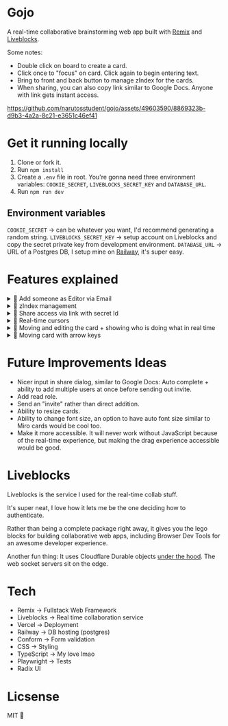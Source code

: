 # Gojo

A real-time collaborative brainstorming web app built with [Remix](https://remix.run/) and [Liveblocks](https://liveblocks.io/).

Some notes:

- Double click on board to create a card.
- Click once to "focus" on card. Click again to begin entering text.
- Bring to front and back button to manage zIndex for the cards.
- When sharing, you can also copy link similar to Google Docs. Anyone with link gets instant access.

https://github.com/narutosstudent/gojo/assets/49603590/8869323b-d9b3-4a2a-8c21-e3651c46ef41

# Get it running locally

1. Clone or fork it.
2. Run `npm install`
3. Create a `.env` file in root. You're gonna need three environment variables: `COOKIE_SECRET`, `LIVEBLOCKS_SECRET_KEY` and `DATABASE_URL`.
4. Run `npm run dev`

## Environment variables

`COOKIE_SECRET` -> can be whatever you want, I'd recommend generating a random string.
`LIVEBLOCKS_SECRET_KEY` -> setup account on Liveblocks and copy the secret private key from development environment.
`DATABASE_URL` -> URL of a Postgres DB, I setup mine on [Railway](https://railway.app/), it's super easy.

# Features explained

<details>
  <summary>🍿 Add someone as Editor via Email</summary>

---

At the moment, you can only add someone as editor. Supporting other roles shouldn't be too hard, but I left it out for now.

To make this work, we keep track of the roles for every board.

```ts
model BoardRole {
  id       String   @id @default(uuid())
  role     String // owner, editor
  board    Board    @relation(fields: [boardId], references: [id], onDelete: Cascade)
  boardId  String
  user     User     @relation(fields: [userId], references: [id])
  userId   String
  addedAt DateTime @default(now())

  @@unique([boardId, userId]) // Ensure one role per user per board
}
```

</details>

<details>
  <summary>🍿 zIndex management</summary>

---

We have a bring to back and bring to front button for every single card.

In the liveblocks storage, we have an array of the cardIds `zIndexOrderListWithCardIds`. The last card has the highest zIndex in this list.

We get the zIndex for every card by simply calling `indexOf` using the card's id.

Liveblocks storage type code:

```ts
type Storage = {
  cards: LiveList<LiveObject<CardType>>;
  zIndexOrderListWithCardIds: LiveList<string>;
  boardName: string;
};
```

Code inside Card component for bringing cards back or front:

```ts
const bringCardToFront = useMutation(({ storage }, cardId: string) => {
  const zIndexOrderListWithCardIds = storage.get("zIndexOrderListWithCardIds");
  const index = zIndexOrderListWithCardIds.findIndex((id) => id === cardId);

  if (index !== -1) {
    zIndexOrderListWithCardIds.delete(index);
    zIndexOrderListWithCardIds.push(cardId);
  }
}, []);

const bringCardToBack = useMutation(({ storage }, cardId: string) => {
  const zIndexOrderListWithCardIds = storage
    .get("zIndexOrderListWithCardIds")
    .toArray();
  const index = zIndexOrderListWithCardIds.findIndex((id) => id === cardId);

  if (index !== -1) {
    zIndexOrderListWithCardIds.splice(index, 1);
    zIndexOrderListWithCardIds.unshift(cardId);
    storage.set(
      "zIndexOrderListWithCardIds",
      new LiveList(zIndexOrderListWithCardIds)
    );
  }
}, []);
```

## Side note

This is a simple way of managing zIndex. It's not the most efficient way, because e.g. adding something to beginning of the array is O(n) time complexity. Arrays are stored as a continuous block of memory, so adding something to the beginning means we have to shift everything else to the right, if there is no space available, we'd have to allocate a new block of memory and copy everything over.

If you were building something like Figma from scratch (no liveblocks) where milliseconds matter, you would probably want to consider a different approach.

</details>

<details>
  <summary>🍿 Share access via link with secret Id</summary>

---

There is also the option to copy a share link on share dialog.

You can simply copy it and share it with a friend.

When they enter the link, they will instantly get access.

For every board, we create a secretId. The link appends this secretId as query parameter on the board's url. If it exists, we verify it's the correct one before creating a role for the new user. However, the user may already exist, so we're using `upsert` here in prisma.

Board model code:

```ts
model Board {
  id       String      @id @default(uuid())
  name     String
  secretId String      @default(uuid()) // secret Id
  roles    BoardRole[]
  lastOpenedAt DateTime?
  createdAt DateTime   @default(now())
  updatedAt DateTime   @updatedAt
}
```

Board route loader function, this runs on the server before client renders anything:

```ts
export async function loader({ params, request }: LoaderFunctionArgs) {
  const userId = await requireAuthCookie(request);
  const boardId = params.id;

  invariant(boardId, "No board ID provided");

  const currentUrl = new URL(request.url);
  const secretId = currentUrl.searchParams.get("secretId");

  if (secretId) {
    const isUserAllowedToEnterBoard =
      await checkUserAllowedToEnterBoardWithSecretId({
        boardId,
        secretId,
      });

    if (!isUserAllowedToEnterBoard) {
      throw redirectWithError("/boards", {
        message: "You are not allowed on this board at all.",
      });
    }

    await upsertUserBoardRole({
      userId,
      boardId,
    });
  }
// ...
```

</details>

<details>
  <summary>🍿 Real-time cursors</summary>

---

This seems hard, and honestly, it is, but Liveblocks makes things simple to implement. There is a `useOthers` hook that gives us access to see the `presence` info of other users on the board in real time.

Code for mapping out the cursor component:

```ts
{
  others.map(({ connectionId, presence }) => {
    if (presence.cursor === null) {
      return null;
    }

    return (
      <Cursor
        key={`cursor-${connectionId}`}
        color={getColorWithId(connectionId)}
        x={presence.cursor.x}
        y={presence.cursor.y}
        name={presence.name}
      />
    );
  });
}
```

We make sure to update the user's own presence when they're moving around the page:

```ts
      <main
        onDoubleClick={createNewCard}
        onPointerMove={(event) => {
          updateMyPresence({
            cursor: {
              x: Math.round(event.clientX),
              y: Math.round(event.clientY),
            },
          });
        }}
        onPointerLeave={() =>
          updateMyPresence({
            cursor: null,
          })
        }
      >
// ...
```

Get color with id function:

```ts
export function getColorWithId(id: number) {
  return COLORS[id % COLORS.length];
}
```

At scale where we expect many users on a single board, we'd need to make sure to have many more colors. Currently, COLORS contains 15 colors.

Cursor component:

```ts
import type { LinksFunction } from "@vercel/remix";
import cursorStyles from "./Cursor.css";

type Props = {
  color: string;
  name: string;
  x: number;
  y: number;
};

export const cursorLinks: LinksFunction = () => [
  { rel: "stylesheet", href: cursorStyles },
];

export function Cursor({ color, name, x, y }: Props) {
  return (
    <div
      className="cursor"
      style={{
        transform: `translateX(${x}px) translateY(${y}px)`,
        "--colors-cursor": color,
      }}
    >
      <svg xmlns="http://www.w3.org/2000/svg" fill="none" viewBox="0 0 15 22">
        <path
          fill={color}
          stroke="#162137"
          strokeWidth={1.5}
          d="M6.937 15.03h-.222l-.165.158L1 20.5v-19l13 13.53H6.937Z"
        />
      </svg>
      <span>{name}</span>
    </div>
  );
}
```

</details>

<details>
  <summary>🍿 Moving and editing the card + showing who is doing what in real time</summary>

---

This was hard. I actually struggled with this for several hours, trying to figure out how to get it to work properly.

I had a flickering bug due to card's on blur function running whenever you click the second time to begin entering the text.

My main learning: onBlur runs whenever the focus leaves the component, EVEN if the focus leaves the component for an element inside the component. It was really hard to debug because it was like a deep assumption I've always had. 😅

We also have to keep track of whether the card was clicked already or not, if it wasn't clicked, we don't yet want to focus on the editable content inside the card.

Code when clicking on the card:

```ts
function onCardClick() {
  const isCardContentCurrentlyFocused =
    document.activeElement === cardContentRef.current;

  if (isCardContentCurrentlyFocused) return;

  if (!hasCardBeenClickedBefore) {
    setHasCardBeenClickedBefore(true);
    return;
  }

  if (cardContentRef.current) {
    cardContentRef.current.focus();
    moveCursorToEnd(cardContentRef.current);
    setIsCardContentFocused(true);
    scrollToTheBottomOfCardContent();
    updateMyPresence({ isTyping: true });
  }
}
```

Now, this is where it gets funky.

When we focus we need to right away update the presence for other users, telling them we're focusing on the card. This gotta be done via `onFocus` and not `onClick`. Because onClick doesn't trigger till the finger leaves the mouse button.

Code for focusing on card:

```ts
function onCardFocus() {
  updateMyPresence({
    selectedCardId: card.id,
  });
}
```

When blurring the card, things also get interesting. There are several things we wanna do, and we ONLY want the blur logic to proceed if we're not about to edit the content.

Like I said before, blur happens when the focus leaves the element, even if the focus leaves an element for another one that's inside of it.

This is where I learned about `relatedTarget`, taken from [MDN](https://developer.mozilla.org/en-US/docs/Web/API/MouseEvent/relatedTarget): "The MouseEvent.relatedTarget read-only property is the secondary target for the mouse event, if there is one."

This is similar to mouseleave, `relatedTarget` points to the element it enters.

Code for card blur:

```ts
function onCardBlur(event: FocusEvent<HTMLDivElement>) {
  // If we're focusing on card content, card's blur should not be triggered
  if (event.relatedTarget === cardContentRef.current) return;

  cardContentRef.current?.blur();
  setIsCardContentFocused(false);
  setHasCardBeenClickedBefore(false);
  updateMyPresence({ isTyping: false, selectedCardId: null });
}
```

How do we know someone is selecting what card?

We get that from the `useOthers` hook.

```js
const others = useOthers();
const personFocusingOnThisCard = others.find(
  (person) => person.presence.selectedCardId === card.id
);
```

What's the UI for showing who is editing what card?

If someone else is focusing on a card, we update the styling and also display the name tag for the card:

```ts
{
  personFocusingOnThisCard && (
    <div
      className="card-presence-name"
      style={{
        backgroundColor: getColorWithId(personFocusingOnThisCard.connectionId),
      }}
    >
      {personFocusingOnThisCard.presence.name}
    </div>
  );
}
```

</details>

<details>
  <summary>🍿 Moving card with arrow keys</summary>

---

When a card is focused, you can move it with arrow keys.

However, we don't want this to happen if you're editing the text. That would otherwise be a very confusing experience.

Code for moving the card with arrow keys:

```ts
function handleCardMove(direction: "up" | "down" | "left" | "right") {
  let newX = card.positionX;
  let newY = card.positionY;

  switch (direction) {
    case "up":
      newY -= 10;
      break;
    case "down":
      newY += 10;
      break;
    case "left":
      newX -= 10;
      break;
    case "right":
      newX += 10;
      break;
    default:
      break;
  }

  updateCardPosition(card.id, newX, newY);
}

function onCardKeyDown(event: KeyboardEvent<HTMLDivElement>) {
  if (event.key === "Escape" && cardContentRef.current) {
    cardContentRef.current.blur();
    return;
  }

  // If user editing text, moving card with arrow keys should not be triggered
  if (cardContentRef.current === document.activeElement) return;

  const arrowKey = ARROW_KEYS[event.key as keyof typeof ARROW_KEYS];

  if (arrowKey) {
    switch (event.key) {
      case "ArrowUp":
        handleCardMove("up");
        break;
      case "ArrowDown":
        handleCardMove("down");
        break;
      case "ArrowLeft":
        handleCardMove("left");
        break;
      case "ArrowRight":
        handleCardMove("right");
        break;
      default:
        break;
    }

    // Prevent the page from scrolling when using arrow keys
    event.preventDefault();
  }
}
```

</details>

# Future Improvements Ideas

- Nicer input in share dialog, similar to Google Docs: Auto complete + ability to add multiple users at once before sending out invite.
- Add read role.
- Send an "invite" rather than direct addition.
- Ability to resize cards.
- Ability to change font size, an option to have auto font size similar to Miro cards would be cool too.
- Make it more accessible. It will never work without JavaScript because of the real-time experience, but making the drag experience accessible would be good.

# Liveblocks

Liveblocks is the service I used for the real-time collab stuff.

It's super neat, I love how it lets me be the one deciding how to authenticate.

Rather than being a complete package right away, it gives you the lego blocks for building collaborative web apps, including Browser Dev Tools for an awesome developer experience.

Another fun thing: It uses Cloudflare Durable objects [under the hood](https://liveblocks.io/docs/platform/websocket-infrastructure). The web socket servers sit on the edge.

# Tech

- Remix -> Fullstack Web Framework
- Liveblocks -> Real time collaboration service
- Vercel -> Deployment
- Railway -> DB hosting (postgres)
- Conform -> Form validation
- CSS -> Styling
- TypeScript -> My love lmao
- Playwright -> Tests
- Radix UI

# Licsense

MIT 💞
